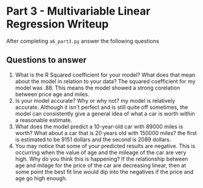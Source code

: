 # Part 3 - Multivariable Linear Regression Writeup

After completing `a6_part3.py` answer the following questions

## Questions to answer

1. What is the R Squared coefficient for your model? What does that mean about the model in relation to your data?
The  squared coefficient for my model was .88. This means the model showed a strong corelation between price age and miles.
2. Is your model accurate? Why or why not?
my model is relatively accurate. Although it isn't perfect and is still quite off sometimes, the model can consistently give a general idea of what a car is worth within a reasonable estimate.
3. What does the model predict a 10-year-old car with 89000 miles is worth? What about a car that is 20 years old with 150000 miles?
the first is estimated to be 9151 dollars and the second is 2089 dollars.
4. You may notice that some of your predicted results are negative. This is occurring when the value of age and the mileage of the car are very high. Why do you think this is happening?
If the relationship between age and milage for the price of the car are decreasing linear, then at some point the best fit line would dip into the negatives if the price and age go high enough.